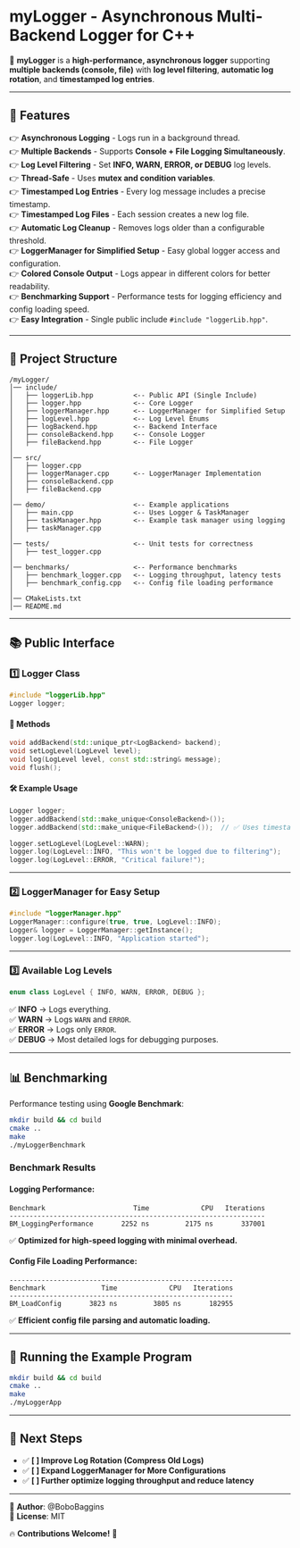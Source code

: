 # myLogger - Asynchronous Multi-Backend Logger for C++

🚀 **myLogger** is a **high-performance, asynchronous logger** supporting **multiple backends (console, file)** with **log level filtering**, **automatic log rotation**, and **timestamped log entries**.

---

## 📌 Features

👉 **Asynchronous Logging** - Logs run in a background thread.  
👉 **Multiple Backends** - Supports **Console + File Logging Simultaneously**.  
👉 **Log Level Filtering** - Set **INFO, WARN, ERROR, or DEBUG** log levels.  
👉 **Thread-Safe** - Uses **mutex and condition variables**.  
👉 **Timestamped Log Entries** - Every log message includes a precise timestamp.  
👉 **Timestamped Log Files** - Each session creates a new log file.  
👉 **Automatic Log Cleanup** - Removes logs older than a configurable threshold.  
👉 **LoggerManager for Simplified Setup** - Easy global logger access and configuration.  
👉 **Colored Console Output** - Logs appear in different colors for better readability.  
👉 **Benchmarking Support** - Performance tests for logging efficiency and config loading speed.  
👉 **Easy Integration** - Single public include `#include "loggerLib.hpp"`.

---

## 📂 Project Structure
```
/myLogger/
│── include/
│   ├── loggerLib.hpp          <-- Public API (Single Include)
│   ├── logger.hpp             <-- Core Logger
│   ├── loggerManager.hpp      <-- LoggerManager for Simplified Setup
│   ├── logLevel.hpp           <-- Log Level Enums
│   ├── logBackend.hpp         <-- Backend Interface
│   ├── consoleBackend.hpp     <-- Console Logger
│   ├── fileBackend.hpp        <-- File Logger
│
│── src/
│   ├── logger.cpp
│   ├── loggerManager.cpp      <-- LoggerManager Implementation
│   ├── consoleBackend.cpp
│   ├── fileBackend.cpp
│
│── demo/                      <-- Example applications
│   ├── main.cpp               <-- Uses Logger & TaskManager
│   ├── taskManager.hpp        <-- Example task manager using logging
│   ├── taskManager.cpp
│
│── tests/                     <-- Unit tests for correctness
│   ├── test_logger.cpp
│
│── benchmarks/                <-- Performance benchmarks
│   ├── benchmark_logger.cpp   <-- Logging throughput, latency tests
│   ├── benchmark_config.cpp   <-- Config file loading performance
│
│── CMakeLists.txt
│── README.md
```

---

## 📚 Public Interface
### 1️⃣ Logger Class
```cpp
#include "loggerLib.hpp"
Logger logger;
```
#### 📝 Methods
```cpp
void addBackend(std::unique_ptr<LogBackend> backend);
void setLogLevel(LogLevel level);
void log(LogLevel level, const std::string& message);
void flush();
```

#### 🛠 Example Usage
```cpp
Logger logger;
logger.addBackend(std::make_unique<ConsoleBackend>());
logger.addBackend(std::make_unique<FileBackend>());  // ✅ Uses timestamped filename

logger.setLogLevel(LogLevel::WARN);
logger.log(LogLevel::INFO, "This won't be logged due to filtering");
logger.log(LogLevel::ERROR, "Critical failure!");
```

---

### 2️⃣ LoggerManager for Easy Setup
```cpp
#include "loggerManager.hpp"
LoggerManager::configure(true, true, LogLevel::INFO);
Logger& logger = LoggerManager::getInstance();
logger.log(LogLevel::INFO, "Application started");
```

---

### 3️⃣ Available Log Levels
```cpp
enum class LogLevel { INFO, WARN, ERROR, DEBUG };
```
✅ **INFO** → Logs everything.  
✅ **WARN** → Logs `WARN` and `ERROR`.  
✅ **ERROR** → Logs only `ERROR`.  
✅ **DEBUG** → Most detailed logs for debugging purposes.

---

## 📊 Benchmarking
Performance testing using **Google Benchmark**:
```sh
mkdir build && cd build
cmake ..
make
./myLoggerBenchmark
```

### Benchmark Results
#### Logging Performance:
```
Benchmark                      Time             CPU   Iterations
----------------------------------------------------------------
BM_LoggingPerformance       2252 ns         2175 ns       337001
```
✅ **Optimized for high-speed logging with minimal overhead.**

#### Config File Loading Performance:
```
--------------------------------------------------------
Benchmark              Time             CPU   Iterations
--------------------------------------------------------
BM_LoadConfig       3823 ns         3805 ns       182955
```
✅ **Efficient config file parsing and automatic loading.**

---

## 🚀 Running the Example Program
```sh
mkdir build && cd build
cmake ..
make
./myLoggerApp
```

---

## 📌 Next Steps
- ✅ **[ ] Improve Log Rotation (Compress Old Logs)**
- ✅ **[ ] Expand LoggerManager for More Configurations**
- ✅ **[ ] Further optimize logging throughput and reduce latency**

---

🤦 **Author**: @BoboBaggins  
👤 **License**: MIT

🔥 **Contributions Welcome!** 🚀

